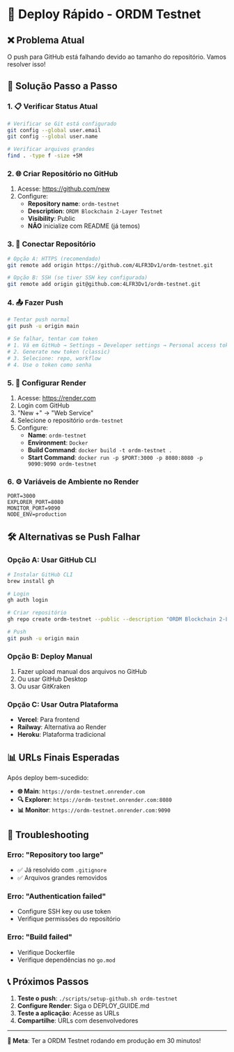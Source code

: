 # 🚀 Deploy Rápido - ORDM Testnet

## ❌ Problema Atual
O push para GitHub está falhando devido ao tamanho do repositório. Vamos resolver isso!

## 🔧 Solução Passo a Passo

### 1. 📋 Verificar Status Atual
```bash
# Verificar se Git está configurado
git config --global user.email
git config --global user.name

# Verificar arquivos grandes
find . -type f -size +5M
```

### 2. 🌐 Criar Repositório no GitHub
1. Acesse: https://github.com/new
2. Configure:
   - **Repository name**: `ordm-testnet`
   - **Description**: `ORDM Blockchain 2-Layer Testnet`
   - **Visibility**: Public
   - **NÃO** inicialize com README (já temos)

### 3. 🔗 Conectar Repositório
```bash
# Opção A: HTTPS (recomendado)
git remote add origin https://github.com/4LFR3Dv1/ordm-testnet.git

# Opção B: SSH (se tiver SSH key configurada)
git remote add origin git@github.com:4LFR3Dv1/ordm-testnet.git
```

### 4. 📤 Fazer Push
```bash
# Tentar push normal
git push -u origin main

# Se falhar, tentar com token
# 1. Vá em GitHub → Settings → Developer settings → Personal access tokens
# 2. Generate new token (classic)
# 3. Selecione: repo, workflow
# 4. Use o token como senha
```

### 5. 🚀 Configurar Render
1. Acesse: https://render.com
2. Login com GitHub
3. "New +" → "Web Service"
4. Selecione o repositório `ordm-testnet`
5. Configure:
   - **Name**: `ordm-testnet`
   - **Environment**: `Docker`
   - **Build Command**: `docker build -t ordm-testnet .`
   - **Start Command**: `docker run -p $PORT:3000 -p 8080:8080 -p 9090:9090 ordm-testnet`

### 6. ⚙️ Variáveis de Ambiente no Render
```
PORT=3000
EXPLORER_PORT=8080
MONITOR_PORT=9090
NODE_ENV=production
```

## 🛠️ Alternativas se Push Falhar

### Opção A: Usar GitHub CLI
```bash
# Instalar GitHub CLI
brew install gh

# Login
gh auth login

# Criar repositório
gh repo create ordm-testnet --public --description "ORDM Blockchain 2-Layer Testnet"

# Push
git push -u origin main
```

### Opção B: Deploy Manual
1. Fazer upload manual dos arquivos no GitHub
2. Ou usar GitHub Desktop
3. Ou usar GitKraken

### Opção C: Usar Outra Plataforma
- **Vercel**: Para frontend
- **Railway**: Alternativa ao Render
- **Heroku**: Plataforma tradicional

## 📊 URLs Finais Esperadas

Após deploy bem-sucedido:
- **🌐 Main**: `https://ordm-testnet.onrender.com`
- **🔍 Explorer**: `https://ordm-testnet.onrender.com:8080`
- **📊 Monitor**: `https://ordm-testnet.onrender.com:9090`

## 🔐 Troubleshooting

### Erro: "Repository too large"
- ✅ Já resolvido com `.gitignore`
- ✅ Arquivos grandes removidos

### Erro: "Authentication failed"
- Configure SSH key ou use token
- Verifique permissões do repositório

### Erro: "Build failed"
- Verifique Dockerfile
- Verifique dependências no `go.mod`

## 📞 Próximos Passos

1. **Teste o push**: `./scripts/setup-github.sh ordm-testnet`
2. **Configure Render**: Siga o DEPLOY_GUIDE.md
3. **Teste a aplicação**: Acesse as URLs
4. **Compartilhe**: URLs com desenvolvedores

---

**🎯 Meta**: Ter a ORDM Testnet rodando em produção em 30 minutos!
